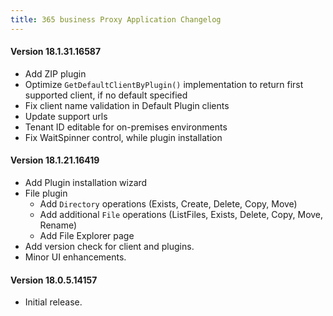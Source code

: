 ```yaml
---
title: 365 business Proxy Application Changelog
---
```


#### Version 18.1.31.16587
 
 - Add ZIP plugin
 - Optimize `GetDefaultClientByPlugin()` implementation to return first supported client, if no default specified
 - Fix client name validation in Default Plugin clients
 - Update support urls
 - Tenant ID editable for on-premises environments
 - Fix WaitSpinner control, while plugin installation

#### Version 18.1.21.16419

 - Add Plugin installation wizard
 - File plugin
   - Add `Directory` operations (Exists, Create, Delete, Copy, Move)
   - Add additional `File` operations (ListFiles, Exists, Delete, Copy, Move, Rename)
   - Add File Explorer page
 - Add version check for client and plugins.
 - Minor UI enhancements.

#### Version 18.0.5.14157
 - Initial release.
